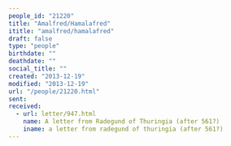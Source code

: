 ```yaml
---
people_id: "21220"
title: "Amalfred/Hamalafred"
ititle: "amalfred/hamalafred"
draft: false
type: "people"
birthdate: ""
deathdate: ""
social_title: ""
created: "2013-12-19"
modified: "2013-12-19"
url: "/people/21220.html"
sent:
received:
  - url: letter/947.html
    name: A letter from Radegund of Thuringia (after 561?)
    iname: a letter from radegund of thuringia (after 561?)
---
```


